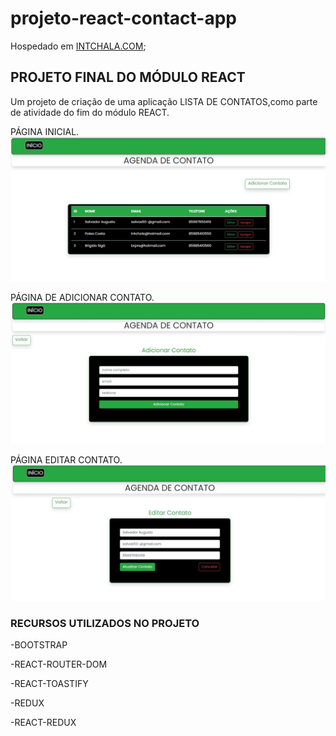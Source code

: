 # projeto-react-contact-app

Hospedado em [INTCHALA.COM](https://intchala.com);

## PROJETO FINAL DO MÓDULO REACT
Um projeto de criação de uma aplicação LISTA DE CONTATOS,como parte de atividade do fim do módulo REACT.

PÁGINA INICIAL.
![Tela Inicial](src/img/home.jpg)

PÁGINA DE ADICIONAR CONTATO.
![Adicionar](src/img/addcontact.jpg)

PÁGINA EDITAR CONTATO.
![Editar contato](src/img/editcontact.jpg)

### RECURSOS UTILIZADOS NO PROJETO

-BOOTSTRAP

-REACT-ROUTER-DOM

-REACT-TOASTIFY

-REDUX

-REACT-REDUX

